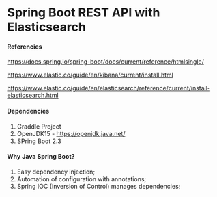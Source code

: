 # Spring Boot REST API with Elasticsearch

#### Referencies

https://docs.spring.io/spring-boot/docs/current/reference/htmlsingle/

https://www.elastic.co/guide/en/kibana/current/install.html

https://www.elastic.co/guide/en/elasticsearch/reference/current/install-elasticsearch.html



####  Dependencies

1. Graddle Project
2. OpenJDK15 - https://openjdk.java.net/
3. SPring Boot 2.3


#### Why Java Spring Boot?

1. Easy dependency injection;
2. Automation of configuration with annotations;
3. Spring IOC (Inversion of Control) manages dependencies;


